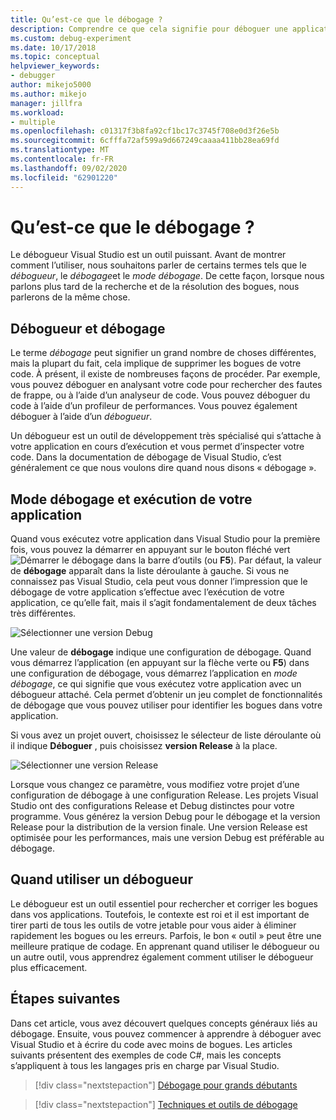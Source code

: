 ```yaml
---
title: Qu’est-ce que le débogage ?
description: Comprendre ce que cela signifie pour déboguer une application
ms.custom: debug-experiment
ms.date: 10/17/2018
ms.topic: conceptual
helpviewer_keywords:
- debugger
author: mikejo5000
ms.author: mikejo
manager: jillfra
ms.workload:
- multiple
ms.openlocfilehash: c01317f3b8fa92cf1bc17c3745f708e0d3f26e5b
ms.sourcegitcommit: 6cfffa72af599a9d667249caaaa411bb28ea69fd
ms.translationtype: MT
ms.contentlocale: fr-FR
ms.lasthandoff: 09/02/2020
ms.locfileid: "62901220"
---
```

# <a name="what-is-debugging"></a>Qu’est-ce que le débogage ?

Le débogueur Visual Studio est un outil puissant. Avant de montrer comment l’utiliser, nous souhaitons parler de certains termes tels que le *débogueur*, le *débogage*et le *mode débogage*. De cette façon, lorsque nous parlons plus tard de la recherche et de la résolution des bogues, nous parlerons de la même chose.

## <a name="debugger-vs-debugging"></a>Débogueur et débogage

Le terme *débogage* peut signifier un grand nombre de choses différentes, mais la plupart du fait, cela implique de supprimer les bogues de votre code. À présent, il existe de nombreuses façons de procéder. Par exemple, vous pouvez déboguer en analysant votre code pour rechercher des fautes de frappe, ou à l’aide d’un analyseur de code. Vous pouvez déboguer du code à l’aide d’un profileur de performances. Vous pouvez également déboguer à l’aide d’un *débogueur*.

Un débogueur est un outil de développement très spécialisé qui s’attache à votre application en cours d’exécution et vous permet d’inspecter votre code. Dans la documentation de débogage de Visual Studio, c’est généralement ce que nous voulons dire quand nous disons « débogage ».

## <a name="debug-mode-vs-running-your-app"></a>Mode débogage et exécution de votre application

Quand vous exécutez votre application dans Visual Studio pour la première fois, vous pouvez la démarrer en appuyant sur le bouton fléché vert ![Démarrer le débogage](../debugger/media/dbg-tour-start-debugging.png "Démarrer le débogage") dans la barre d’outils (ou **F5**). Par défaut, la valeur de **débogage** apparaît dans la liste déroulante à gauche. Si vous ne connaissez pas Visual Studio, cela peut vous donner l’impression que le débogage de votre application s’effectue avec l’exécution de votre application, ce qu’elle fait, mais il s’agit fondamentalement de deux tâches très différentes.

![Sélectionner une version Debug](../debugger/media/what-is-debugging-debug-build.png)

Une valeur de **débogage** indique une configuration de débogage. Quand vous démarrez l’application (en appuyant sur la flèche verte ou **F5**) dans une configuration de débogage, vous démarrez l’application en *mode débogage*, ce qui signifie que vous exécutez votre application avec un débogueur attaché. Cela permet d’obtenir un jeu complet de fonctionnalités de débogage que vous pouvez utiliser pour identifier les bogues dans votre application.

Si vous avez un projet ouvert, choisissez le sélecteur de liste déroulante où il indique **Déboguer** , puis choisissez **version Release** à la place.

![Sélectionner une version Release](../debugger/media/what-is-debugging-release-build.png)

Lorsque vous changez ce paramètre, vous modifiez votre projet d’une configuration de débogage à une configuration Release. Les projets Visual Studio ont des configurations Release et Debug distinctes pour votre programme. Vous générez la version Debug pour le débogage et la version Release pour la distribution de la version finale. Une version Release est optimisée pour les performances, mais une version Debug est préférable au débogage.

## <a name="when-to-use-a-debugger"></a>Quand utiliser un débogueur

Le débogueur est un outil essentiel pour rechercher et corriger les bogues dans vos applications. Toutefois, le contexte est roi et il est important de tirer parti de tous les outils de votre jetable pour vous aider à éliminer rapidement les bogues ou les erreurs. Parfois, le bon « outil » peut être une meilleure pratique de codage. En apprenant quand utiliser le débogueur ou un autre outil, vous apprendrez également comment utiliser le débogueur plus efficacement.

## <a name="next-steps"></a>Étapes suivantes

Dans cet article, vous avez découvert quelques concepts généraux liés au débogage. Ensuite, vous pouvez commencer à apprendre à déboguer avec Visual Studio et à écrire du code avec moins de bogues. Les articles suivants présentent des exemples de code C#, mais les concepts s’appliquent à tous les langages pris en charge par Visual Studio.

> [!div class="nextstepaction"]
> [Débogage pour grands débutants](../debugger/debugging-absolute-beginners.md)

> [!div class="nextstepaction"]
> [Techniques et outils de débogage](../debugger/write-better-code-with-visual-studio.md)
